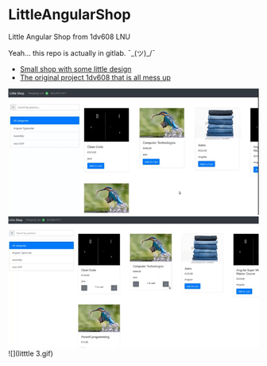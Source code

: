 # LittleAngularShop
Little Angular Shop from 1dv608 LNU

Yeah... this repo is actually in gitlab.  ¯\_(ツ)_/¯

* [Small shop with some little design](https://gitlab.com/LenaTevar/myownshop)
* [The original project 1dv608 that is all mess up](https://gitlab.com/LenaTevar/508project)

![](littleShop1.gif)
![](little2.gif)
![](litttle 3.gif)
